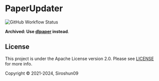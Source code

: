 # PaperUpdater

![GitHub Workflow Status](https://img.shields.io/github/actions/workflow/status/Siroshun09/PaperUpdater/maven.yml?branch=master)


**Archived: Use [dlpaper](https://github.com/Siroshun09/dlpaper) instead**.

## License

This project is under the Apache License version 2.0. Please see [LICENSE](LICENSE) for more info.

Copyright © 2021-2024, Siroshun09
